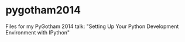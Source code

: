 pygotham2014
============

Files for my PyGotham 2014 talk: "Setting Up Your Python Development Environment with IPython"
